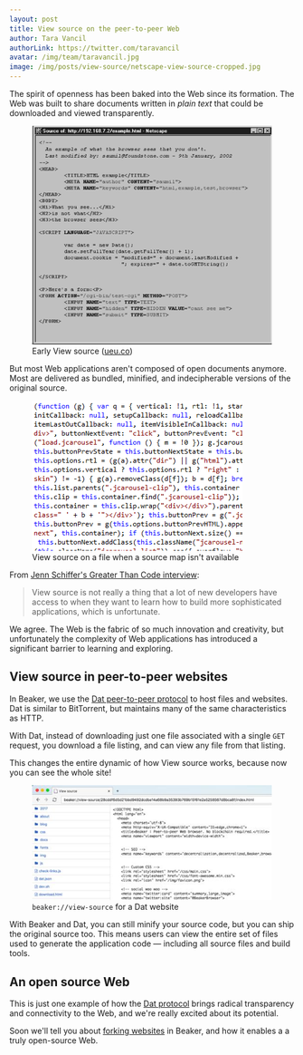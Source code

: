 ```yaml
---
layout: post
title: View source on the peer-to-peer Web
author: Tara Vancil
authorLink: https://twitter.com/taravancil
avatar: /img/team/taravancil.jpg
image: /img/posts/view-source/netscape-view-source-cropped.jpg
---
```


The spirit of openness has been baked into the Web since its formation. The Web was built to share
documents written in *plain text* that could be downloaded and viewed transparently. 

<figure>
<img src="/img/posts/view-source/netscape-view-source.gif">
<figcaption>Early View source (<a href="http://ueu.co/what-the-browsers-dont-show-you/">ueu.co</a>)</figcaption>
</figure>

But most Web applications aren't composed of open documents anymore. Most
are delivered as bundled, minified, and indecipherable versions of the original source. 

<figure>
<img src="/img/posts/view-source/minified-js.png"/>
<figcaption>View source on a file when a source map isn't available</figcaption>
</figure>

From [Jenn Schiffer's Greater Than Code interview](https://www.greaterthancode.com/podcast/episode-020-jenn-schiffer/):

<blockquote class="big">View source is not really a thing that a lot of new developers have access to when they want to learn how to build more sophisticated applications, which is unfortunate.</blockquote>

We agree. The Web is the fabric of so much innovation and creativity, but unfortunately the complexity of Web applications has introduced a significant barrier to learning and exploring.

## View source in peer-to-peer websites

In Beaker, we use the [Dat peer-to-peer
protocol](/docs/inside-beaker/dat-files-protocol.html) to host files and
websites. Dat is similar to BitTorrent, but maintains many of the same characteristics as HTTP.

With Dat, instead of downloading just one file associated with a single `GET`
request, you download a file listing, and can view any file from that listing.

This changes the entire dynamic of how View source works, because now you can
see the whole site!

<figure>
<img src="/img/posts/view-source/beaker-view-source.jpg">
<figcaption><code>beaker://view-source</code> for a Dat website</figcaption>
</figure>

With Beaker and Dat, you can still minify your source code, but you can ship the original source too. This means
users can view the entire set of files used to generate the application code ― including all source files and build tools.

## An open source Web

This is just one example of how the [Dat protocol](/docs/inside-beaker/dat-files-protocol.html) brings radical transparency and connectivity to the Web, and we're really excited about its potential.

Soon we'll tell you about [forking websites](/docs/using-beaker/forking-sites.html) in Beaker, and how it enables a a truly open-source Web.
